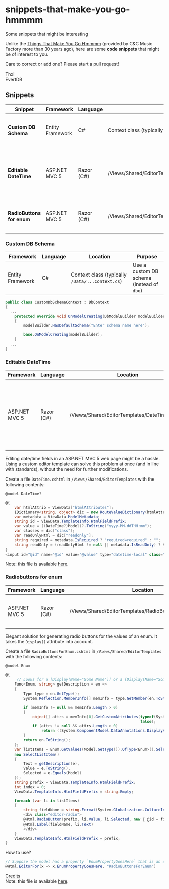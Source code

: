 # snippets-that-make-you-go-hmmmm
Some snippets that might be interesting

Unlike the [Things That Make You Go Hmmmm](https://www.youtube.com/watch?v=XF2ayWcJfxo) (provided by C&C Music Factory more than 30 years ago), here are some **code snippets** that might be of interest to you.

Care to correct or add one? Please start a pull request!

Thx!  
EvertDB

## Snippets

Snippet | Framework | Language | Location | Purpose
-|-|-|-|-
**Custom DB Schema** | Entity Framework | C# | Context class (typically `/Data/...Context.cs`) | Use a custom DB schema (instead of `dbo`).
**Editable DateTime** | ASP.NET MVC 5 | Razor (C#) | /Views/Shared/EditorTemplates/DateTime.cshtml | Solution according to standards for date/time editable control (in non-English notations).
**RadioButtons for enum** | ASP.NET MVC 5 | Razor (C#) | /Views/Shared/EditorTemplates/RadioButtonsForEnum.cshtml | Create a list of radio buttons for an enumeration.

### Custom DB Schema

Framework | Language | Location | Purpose
-|-|-|-
Entity Framework | C# | Context class (typically `/Data/...Context.cs`) | Use a custom DB schema (instead of `dbo`)

```cs
public class CustomDbSchemaContext : DbContext
{
  ...
    protected override void OnModelCreating(DbModelBuilder modelBuilder)
    {
        modelBuilder.HasDefaultSchema("Enter schema name here");

        base.OnModelCreating(modelBuilder);
    }
  ...
}
```

### Editable DateTime

Framework | Language | Location | Purpose
-|-|-|-
ASP.NET MVC 5 | Razor (C#) | /Views/Shared/EditorTemplates/DateTime.cshtml | Solution according to standards for date/time editable control (in non-English notations).

Editing date/time fields in an ASP.NET MVC 5 web page might be a hassle. Using a custom editor template can solve this problem at once (and in line with standards), without the need for further modifications.

Create a file `DateTime.cshtml` in `/Views/Shared/EditorTemplates` with the following contents:

```cs
@model DateTime?

@{ 
    var htmlAttrib = ViewData["htmlAttributes"];
    IDictionary<string, object> dic = new RouteValueDictionary(htmlAttrib);
    var metadata = ViewData.ModelMetadata;
    string id = ViewData.TemplateInfo.HtmlFieldPrefix;
    var value = ((DateTime?)Model)?.ToString("yyyy-MM-ddTHH:mm");
    var classes = dic["class"];
    var readOnlyHtml = dic["readonly"];
    string required = metadata.IsRequired ? "required=required" : "";
    string readOnly = (readOnlyHtml != null || metadata.IsReadOnly) ? $"readonly={readOnlyHtml ?? "readOnly"}" : "";
}
<input id="@id" name="@id" value="@value" type="datetime-local" class="@classes" @required @readOnly  />
```

Note: this file is available [here](https://github.com/EvertDB/snippets-that-make-you-go-hmmmm/blob/main/ASP.NET%20MVC/EditorTemplates/DateTime.cshtml).

### Radiobuttons for enum

Framework | Language | Location | Purpose
-|-|-|-
ASP.NET MVC 5 | Razor (C#) | /Views/Shared/EditorTemplates/RadioButtonsForEnum.cshtml | Create a list of radio buttons for an enumeration.

Elegant solution for generating radio buttons for the values of an enum. It takes the `Display()` attribute into account.

Create a file `RadioButtonsForEnum.cshtml` in `/Views/Shared/EditorTemplates` with the following contents:

```cs
@model Enum

@{
     // Looks for a [Display(Name="Some Name")] or a [Display(Name="Some Name", ResourceType=typeof(ResourceFile)] Attribute on your enum
    Func<Enum, string> getDescription = en =>
    {
        Type type = en.GetType();
        System.Reflection.MemberInfo[] memInfo = type.GetMember(en.ToString());

        if (memInfo != null && memInfo.Length > 0)
        {
            object[] attrs = memInfo[0].GetCustomAttributes(typeof(System.ComponentModel.DataAnnotations.DisplayAttribute),
                                                            false);
            if (attrs != null && attrs.Length > 0)
                return ((System.ComponentModel.DataAnnotations.DisplayAttribute)attrs[0]).GetName();
        }
        return en.ToString();
    };
    var listItems = Enum.GetValues(Model.GetType()).OfType<Enum>().Select(e =>
    new SelectListItem()
    {
        Text = getDescription(e),
        Value = e.ToString(),
        Selected = e.Equals(Model)
    });
    string prefix = ViewData.TemplateInfo.HtmlFieldPrefix;
    int index = 0;
    ViewData.TemplateInfo.HtmlFieldPrefix = string.Empty;

    foreach (var li in listItems)
    {
        string fieldName = string.Format(System.Globalization.CultureInfo.InvariantCulture, "{0}_{1}", prefix, index++);
        <div class="editor-radio">
        @Html.RadioButton(prefix, li.Value, li.Selected, new { @id = fieldName }) 
        @Html.Label(fieldName, li.Text)    
        </div>
    }
    ViewData.TemplateInfo.HtmlFieldPrefix = prefix;
}
```

How to use?

```csharp
// Suppose the model has a property `EnumPropertyGoesHere` that is an enum type
@Html.EditorFor(x => x.EnumPropertyGoesHere, "RadioButtonsForEnum")
```

[Credits](https://stackoverflow.com/questions/21679249/mvc5-enum-radio-button-with-label-as-displayname#21680307)  
Note: this file is available [here](https://github.com/EvertDB/snippets-that-make-you-go-hmmmm/blob/main/ASP.NET%20MVC/EditorTemplates/RadioButtonsForEnum.cshtml).